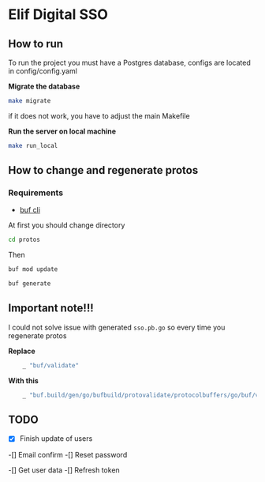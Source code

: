 # Elif Digital SSO 


## How to run

To run the project you must have a Postgres database, configs are located in config/config.yaml

**Migrate the database**

```sh
make migrate
```

if it does not work, you have to adjust the main Makefile

**Run the server on local machine**

```sh
make run_local
```


## How to change and regenerate protos

### Requirements

- [buf cli](https://buf.build/docs/installation) 


At first you should change directory

```sh
cd protos
```

Then

```sh
buf mod update
```

```sh
buf generate
```


## Important note!!!

I could not solve issue with generated `sso.pb.go`
so every time you regenerate protos

**Replace**

```go
	_ "buf/validate"
```

**With this**
```go
	_ "buf.build/gen/go/bufbuild/protovalidate/protocolbuffers/go/buf/validate"
```






## TODO 

-[x] Finish update of users

-[] Email confirm
-[] Reset password

-[] Get user data
-[] Refresh token










